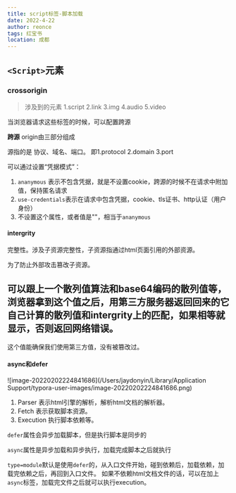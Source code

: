```yaml
---
title: script标签-脚本加载
date: 2022-4-22
author: reonce
tags: 红宝书
location: 成都  
---
```


## `<Script>`元素

### crossorigin 

> 涉及到的元素  1.script 2.link 3.img 4.audio 5.video

当浏览器请求这些标签的时候，可以配置跨源

**跨源** origin由三部分组成

源指的是 协议、域名、端口。 即1.protocol 2.domain  3.port

可以通过设置“凭据模式”：

1. `ananymous` 表示不包含凭据，就是不设置cookie，跨源的时候不在请求中附加值，保持匿名请求
2. `use-credentials`表示在请求中包含凭据，cookie、tls证书、http认证（用户身份）
3. 不设置这个属性，或者值是""，相当于`ananymous`

#### intergrity

完整性。涉及子资源完整性，子资源指通过html页面引用的外部资源。

为了防止外部攻击篡改子资源。

## 可以跟上一个散列值算法和base64编码的散列值等，浏览器拿到这个值之后，用第三方服务器返回回来的它自己计算的散列值和intergrity上的匹配，如果相等就显示，否则返回网络错误。

 这个值能确保我们使用第三方值，没有被篡改过。

#### async和defer

![image-20220202224841686](/Users/jaydonyin/Library/Application Support/typora-user-images/image-20220202224841686.png)

1. Parser 表示html引擎的解析，解析html文档的解析器。
2. Fetch 表示获取脚本资源。
3. Execution 执行脚本依赖等。



`defer`属性会异步加载脚本，但是执行脚本是同步的

`async`属性是异步加载和异步执行，加载完成脚本之后就执行

`type=module`默认是使用`defer`的，从入口文件开始，碰到依赖后，加载依赖，加载完依赖之后，再回到入口文件。  如果不依赖html文档文件的话，可以在加上`async`标签，加载完文件之后就可以执行execution。
